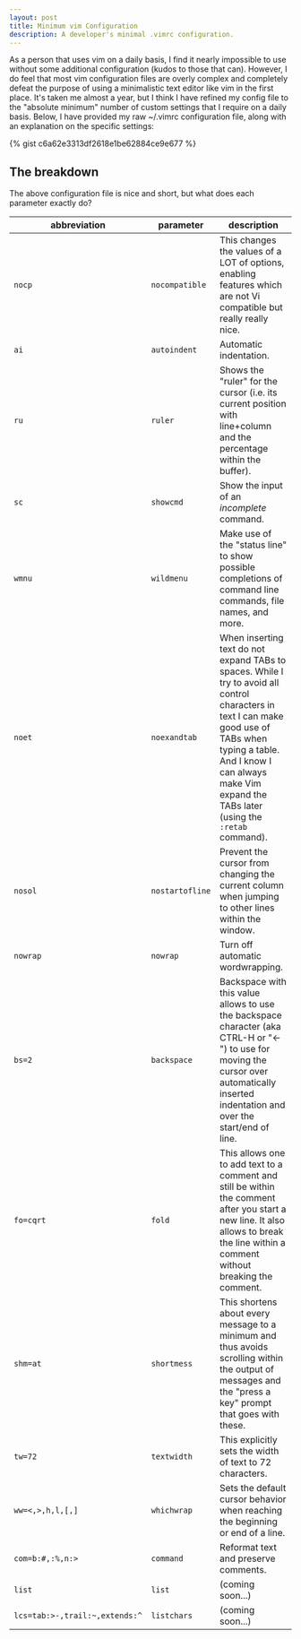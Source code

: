 ```yaml
---
layout: post
title: Minimum vim Configuration
description: A developer's minimal .vimrc configuration.
---
```


As a person that uses vim on a daily basis, I find it nearly impossible 
to use without some additional configuration (kudos to those
that can). However, I do feel that most vim configuration files are
overly complex and completely defeat the purpose of using a minimalistic
text editor like vim in the first place. It's taken me almost a year,
but I think I have refined my config file to the "absolute minimum" number
of custom settings that I require on a daily basis. Below, I have
provided my raw ~/.vimrc configuration file, along with an explanation
on the specific settings:

{% gist c6a62e3313df2618e1be62884ce9e677 %}

## The breakdown

The above configuration file is nice and short, but what does each
parameter exactly do?


|abbreviation                |parameter    |description               |
|----------------------------|-------------|--------------------------|
|`nocp`|`nocompatible`|This changes the values of a LOT of options, enabling features which are not Vi compatible but really really nice.|
|`ai`|`autoindent`|Automatic indentation.|
|`ru`|`ruler`|Shows the "ruler" for the cursor (i.e. its current position with line+column and the percentage within the buffer).|
|`sc`|`showcmd`|Show the input of an *incomplete* command.|
|`wmnu`|`wildmenu`|Make use of the "status line" to show possible completions of command line commands, file names, and more.|
|`noet`|`noexandtab`|When inserting text do not expand TABs to spaces. While I try to avoid all control characters in text I can make good use of TABs when typing a table. And I know I can always make Vim expand the TABs later (using the `:retab` command).|
|`nosol`|`nostartofline`|Prevent the cursor from changing the current column when jumping to other lines within the window.|
|`nowrap`|`nowrap`|Turn off automatic wordwrapping.|
|`bs=2`|`backspace`|Backspace with this value allows to use the backspace character (aka CTRL-H or "<-") to use for moving the cursor over automatically inserted indentation and over the start/end of line.|
|`fo=cqrt`|`fold`|This allows one to add text to a comment and still be within the comment after you start a new line. It also allows to break the line within a comment without breaking the comment.|
|`shm=at`|`shortmess`|This shortens about every message to a minimum and thus avoids scrolling within the output of messages and the "press a key" prompt that goes with these.|
|`tw=72`|`textwidth`|This explicitly sets the width of text to 72 characters.|
|`ww=<,>,h,l,[,]`|`whichwrap`|Sets the default cursor behavior when reaching the beginning or end of a line.|
|`com=b:#,:%,n:>`|`command`|Reformat text and preserve comments.|
|`list`|`list`|(coming soon...)|
|`lcs=tab:>-,trail:~,extends:^`|`listchars`|(coming soon...)|
